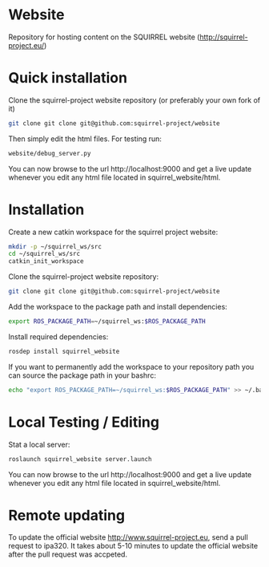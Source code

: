 Website
=======

Repository for hosting content on the SQUIRREL website (http://squirrel-project.eu/)

# Quick installation

Clone the squirrel-project website repository (or preferably your own fork of it)
```bash
git clone git clone git@github.com:squirrel-project/website
```

Then simply edit the html files. For testing run:
```bash
website/debug_server.py
```

You can now browse to the url http://localhost:9000 and get a live update whenever you edit any html file located in squirrel_website/html.

# Installation

Create a new catkin workspace for the squirrel project website:
```bash
mkdir -p ~/squirrel_ws/src
cd ~/squirrel_ws/src
catkin_init_workspace
```

Clone the squirrel-project website repository:
```bash
git clone git clone git@github.com:squirrel-project/website
```

Add the workspace to the package path and install dependencies:
```bash
export ROS_PACKAGE_PATH=~/squirrel_ws:$ROS_PACKAGE_PATH
```

Install required dependencies:
```bash
rosdep install squirrel_website
```

If you want to permanently add the workspace to your repository path you can source the package path in your bashrc:
```bash
echo "export ROS_PACKAGE_PATH=~/squirrel_ws:$ROS_PACKAGE_PATH" >> ~/.bashrc
```


# Local Testing / Editing

Stat a local server:
```bash
roslaunch squirrel_website server.launch
```

You can now browse to the url http://localhost:9000 and get a live update whenever you edit any html file located in squirrel_website/html.


# Remote updating

To update the official website http://www.squirrel-project.eu, send a pull request to ipa320. It takes about 5-10 minutes to update the official website after the pull request was accpeted.
